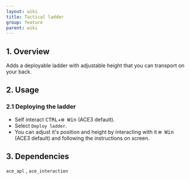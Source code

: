```yaml
---
layout: wiki
title: Tactical ladder
group: feature
parent: wiki
---
```


## 1. Overview

Adds a deployable ladder with adjustable height that you can transport on your back.

## 2. Usage

### 2.1 Deploying the ladder
- Self interact <kbd>CTRL</kbd>+<kbd>⊞ Win</kbd> (ACE3 default).
- Select `Deploy ladder`.
- You can adjust it's position and height by interacting with it <kbd>⊞ Win</kbd> (ACE3 default) and following the instructions on screen.

## 3. Dependencies

`ace_apl` , `ace_interaction`
